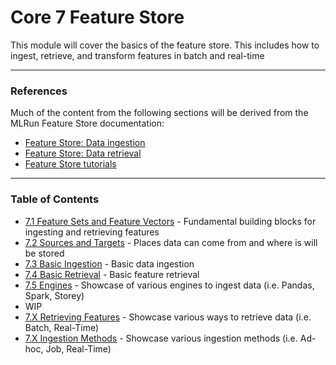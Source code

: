 # Core 7 Feature Store

This module will cover the basics of the feature store. This includes how to ingest, retrieve, and transform features in batch and real-time

---

### References

Much of the content from the following sections will be derived from the MLRun Feature Store documentation:
- [Feature Store: Data ingestion](https://docs.mlrun.org/en/latest/feature-store/feature-store-data-ingestion.html)
- [Feature Store: Data retrieval](https://docs.mlrun.org/en/latest/feature-store/feature-store-data-retrieval.html)
- [Feature Store tutorials](https://docs.mlrun.org/en/latest/feature-store/feature-store-tutorials.html)

---

### Table of Contents
- [7.1 Feature Sets and Feature Vectors](7.1_feature_sets_and_feature_vectors.ipynb) - Fundamental building blocks for ingesting and retrieving features
- [7.2 Sources and Targets](7.2_sources_and_targets.ipynb) - Places data can come from and where is will be stored
- [7.3 Basic Ingestion](7.3_basic_ingestion.ipynb) - Basic data ingestion
- [7.4 Basic Retrieval](7.4_basic_retrieval.ipynb) - Basic feature retrieval
- [7.5 Engines](7.5_engines.ipynb) - Showcase of various engines to ingest data (i.e. Pandas, Spark, Storey)
- WIP
- [7.X Retrieving Features](7.5_retrieving_features) - Showcase various ways to retrieve data (i.e. Batch, Real-Time)
- [7.X Ingestion Methods](7.6_ingestion_methods) - Showcase various ingestion methods (i.e. Ad-hoc, Job, Real-Time)